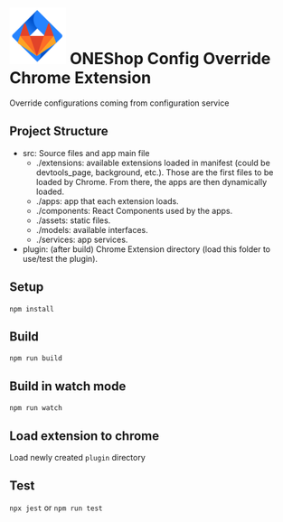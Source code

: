 # ![Logo](src/assets/images/icon-50.png) ONEShop Config Override Chrome Extension

Override configurations coming from configuration service

## Project Structure

- src: Source files and app main file
  - ./extensions: available extensions loaded in manifest (could be devtools_page, background, etc.). Those are the first files to be loaded by Chrome. From there, the apps are then dynamically loaded.
  - ./apps: app that each extension loads.
  - ./components: React Components used by the apps.
  - ./assets: static files.
  - ./models: available interfaces.
  - ./services: app services.
- plugin: (after build) Chrome Extension directory (load this folder to use/test the plugin).

## Setup

```
npm install
```

## Build

```
npm run build
```

## Build in watch mode

```
npm run watch
```

## Load extension to chrome

Load newly created `plugin` directory

## Test

`npx jest` or `npm run test`
